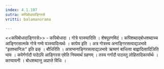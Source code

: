 ```yaml
---
index: 4.1.107
sutra: कपिबोधादाङ्गिरसे
vritti: balamanorama

---
```

<<कपिबोधादाङ्गिरसे>> - कपिबोधादा । गोत्रे यञ्स्यादिति । शेषपूरणमिदं । कपिशब्दाद्बोधशब्दाच्च आङ्गिरसात्मके गोत्रे गम्ये यञ्स्यादित्यर्थः । कापेय इति । अत्र गोत्रस्य अनाङ्गिरसत्वाद्यञभावे "इतश्चानिञः" इति ढक् । बौधिरिति । अत्राप्यनाङ्गिरसत्वाद्यञभावे ऋष्यणं बाधित्वा बाह्वादित्वादिञिति भावः । कपेर्गर्गादौ पाठेऽपि आङ्गिरस एवेति नियमार्थं ग्रहणम् । तस्य गर्गादौ पाठस्तु लोहितादिकार्यार्थः । काप्यायनी । बोधशब्दात्तु अप्राप्ते विधिः । 